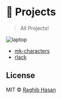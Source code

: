# 🚀 Projects

> All Projects!

![laptop](https://images.unsplash.com/photo-1537498425277-c283d32ef9db?ixid=MnwxMjA3fDB8MHxwaG90by1wYWdlfHx8fGVufDB8fHx8&ixlib=rb-1.2.1&auto=format&fit=crop&w=3914&q=80)

- [mk-characters](./packages/mk-characters)
- [rlack](./packages/rlack)

## License

MIT © [Raghib Hasan](https://raghibhasan.com/)
